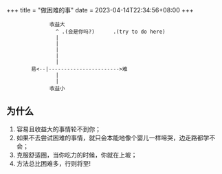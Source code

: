 +++
title = "做困难的事"
date = 2023-04-14T22:34:56+08:00
+++

```
              收益大
                ^ .(会是你吗?)      .(try to do here)
                |
                |
                |
                |
                |
        易<--|----------------------->难
                |
                |
              收益小
```

## 为什么

1. 容易且收益大的事情轮不到你；
2. 如果不去尝试困难的事情，就只会本能地像个婴儿一样啼哭，边走路都学不会；
3. 克服舒适圈，当你吃力的时候，你就在上坡；
4. 方法总比困难多，行则将至!

